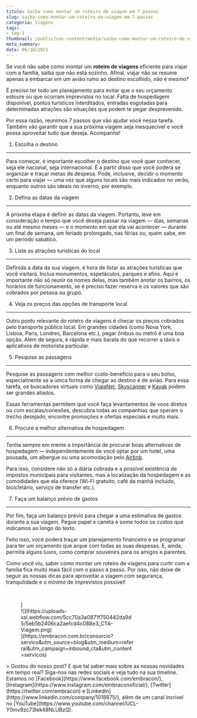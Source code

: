```yaml
---
titulo: Saiba como montar um roteiro de viagem em 7 passos
slug: saiba-como-montar-um-roteiro-de-viagem-em-7-passos
categoria: Viagens
tags:
- tag-1
thumbnail: /public/cms-content/media/saiba-como-montar-um-roteiro-de-viagem-em-7-passos.jpeg
meta_summary: 
date: 06/10/2021
---
```

Se você não sabe como montar um **roteiro de viagens** eficiente para viajar com a família, saiba que não está sozinho. Afinal, viajar não se resume apenas a embarcar em um avião rumo ao destino escolhido, não é mesmo?

É preciso ter todo um planejamento para evitar que o seu orçamento estoure ou que ocorram imprevistos no local. Falta de hospedagem disponível, pontos turísticos interditados, entradas esgotadas para determinadas atrações são situações que podem te pegar desprevenido.

Por essa razão, reunimos 7 passos que vão ajudar você nessa tarefa. Também vão garantir que a sua próxima viagem seja inesquecível e você possa aproveitar tudo que deseja. Acompanhe!

1. Escolha o destino
--------------------

Para começar, é importante escolher o destino que você quer conhecer, seja ele nacional, seja internacional. É a partir disso que você poderá se organizar e traçar metas de despesa. Pode, inclusive, decidir o momento certo para viajar — uma vez que alguns locais são mais indicados no verão, enquanto outros são ideais no inverno, por exemplo.

2. Defina as datas da viagem
----------------------------

A próxima etapa é definir as datas da viagem. Portanto, leve em consideração o tempo que você deseja passar na viagem — dias, semanas ou até mesmo meses — e o momento em que ela vai acontecer — durante um final de semana, um feriado prolongado, nas férias ou, quem sabe, em um período sabático.

3. Liste as atrações turísticas do local
----------------------------------------

Definida a data da sua viagem, é hora de listar as atrações turísticas que você visitará. Inclua monumentos, espetáculos, parques e afins. Aqui é importante não só reunir os nomes delas, mas também anotar os bairros, os horários de funcionamento, se é preciso fazer reserva e os valores que são cobrados por pessoa ou grupo.

4. Veja os preços das opções de transporte local
------------------------------------------------

Outro ponto relevante do roteiro de viagens é checar os preços cobrados pelo transporte público local. Em grandes cidades (como Nova York, Lisboa, Paris, Londres, Barcelona etc.), pegar ônibus ou metrô é uma boa opção. Além de segura, é rápida e mais barata do que recorrer a táxis e aplicativos de motorista particular.

5. Pesquise as passagens
------------------------

Pesquise as passagens com melhor custo-benefício para o seu bolso, especialmente se a única forma de chegar ao destino é de avião. Para essa tarefa, os buscadores virtuais como [ViajaNet](https://www.viajanet.com.br/), [Skyscanner](https://www.skyscanner.com.br) e [Kayak](https://www.kayak.com.br/) podem ser grandes aliados.

Essas ferramentas permitem que você faça levantamentos de voos diretos ou com escalas/conexões, descubra todas as companhias que operam o trecho desejado, encontre promoções e ofertas especiais e muito mais.

6. Procure a melhor alternativa de hospedagem
---------------------------------------------

Tenha sempre em mente a importância de procurar boas alternativas de hospedagem — independentemente de você optar por um hotel, uma pousada, um albergue ou uma acomodação pelo [Airbnb](https://www.airbnb.com.br/).

Para isso, considere não só a diária cobrada e a possível existência de impostos municipais para visitantes, mas a localização da hospedagem e as comodidades que ela oferece (Wi-Fi gratuito, café da manhã incluído, bicicletário, serviço de transfer etc.).

7. Faça um balanço prévio de gastos
-----------------------------------

Por fim, faça um balanço prévio para chegar a uma estimativa de gastos durante a sua viagem. Pegue papel e caneta e some todos os custos que indicamos ao longo do texto.

Feito isso, você poderá traçar um planejamento financeiro e se programar para ter um orçamento que arque com todas as suas despesas. E, ainda, permita alguns luxos, como comprar souvenirs para os amigos e parentes.

Como você viu, saber como montar um roteiro de viagens para curtir com a família fica muito mais fácil com o passo a passo. Por isso, não deixe de seguir as nossas dicas para aproveitar a viagem com segurança, tranquilidade e o mínimo de imprevistos possível!

‍

<figure class="w-richtext-figure-type-image w-richtext-align-center" style="max-width:310px">[<div>![](https://uploads-ssl.webflow.com/5cc70a3a0871f750442da9d5/5eb5b2406ca2aefcd4c088e3_CTA-Viagem.png)</div>](https://embracon.com.br/consorcio?servico&utm_source=blog&utm_medium=referral&utm_campaign=inbound_cta&utm_content=servicos)</figure>> Gostou do nosso post? E que tal saber mais sobre as nossas novidades em tempo real? Siga-nos nas redes sociais e veja tudo na sua timeline. Estamos no [Facebook](https://www.facebook.com/embracon/), [Instagram](https://www.instagram.com/embraconoficial/), [Twitter](https://twitter.com/embracon) e [LinkedIn](https://www.linkedin.com/company/1018875/), além de um canal incrível no [YouTube](https://www.youtube.com/channel/UCL-Y0mv9zc73Iek48NLUBzQ).

‍
